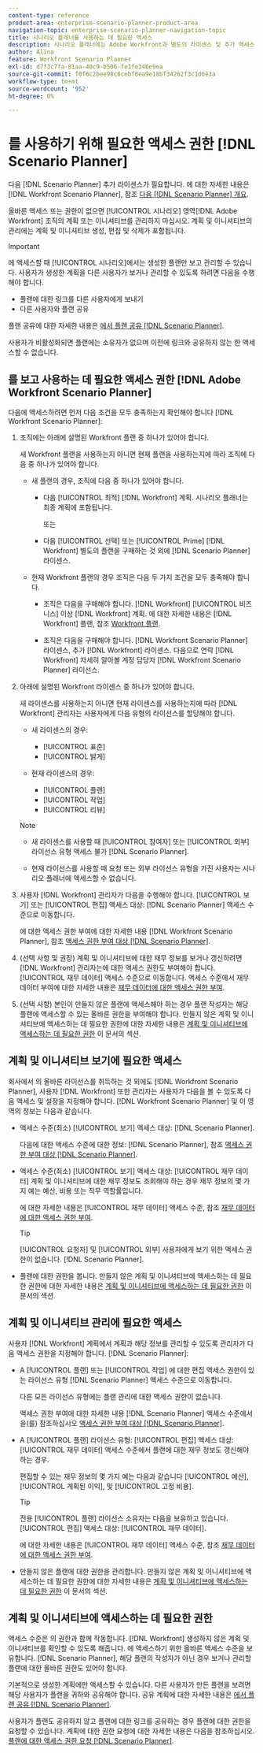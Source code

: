 ```yaml
---
content-type: reference
product-area: enterprise-scenario-planner-product-area
navigation-topic: enterprise-scenario-planner-navigation-topic
title: 시나리오 플래너를 사용하는 데 필요한 액세스
description: 시나리오 플래너에는 Adobe Workfront과 별도의 라이센스 및 추가 액세스 권한이 필요합니다.
author: Alina
feature: Workfront Scenario Planner
exl-id: d7f3c7fa-81aa-40c9-b506-fe1fe346e9ea
source-git-commit: f0f6c2bee98c6cebf8ea9e18bf34262f3c1d6e3a
workflow-type: tm+mt
source-wordcount: '952'
ht-degree: 0%

---
```


# 를 사용하기 위해 필요한 액세스 권한 [!DNL Scenario Planner]

다음 [!DNL Scenario Planner] 추가 라이센스가 필요합니다. 에 대한 자세한 내용은 [!DNL Workfront Scenario Planner], 참조 [다음 [!DNL Scenario Planner] 개요](../scenario-planner/scenario-planner-overview.md).

<!--
might need to add information about the permissions to plans/ initiatives if those will be coming later?
-->

올바른 액세스 또는 권한이 없으면 [!UICONTROL 시나리오] 영역[!DNL  Adobe Workfront] 조직의 계획 또는 이니셔티브를 관리하지 마십시오. 계획 및 이니셔티브의 관리에는 계획 및 이니셔티브 생성, 편집 및 삭제가 포함됩니다.

>[!IMPORTANT]
>
>에 액세스할 때 [!UICONTROL 시나리오]에서는 생성한 플랜만 보고 관리할 수 있습니다. 사용자가 생성한 계획을 다른 사용자가 보거나 관리할 수 있도록 하려면 다음을 수행해야 합니다.
>
>* 플랜에 대한 링크를 다른 사용자에게 보내기
>* 다른 사용자와 플랜 공유
>
>  플랜 공유에 대한 자세한 내용은 [에서 플랜 공유 [!DNL Scenario Planner]](../scenario-planner/share-a-plan.md).
>
>사용자가 비활성화되면 플랜에는 소유자가 없으며 이전에 링크와 공유하지 않는 한 액세스할 수 없습니다.

## 를 보고 사용하는 데 필요한 액세스 권한 [!DNL Adobe Workfront Scenario Planner]

다음에 액세스하려면 먼저 다음 조건을 모두 충족하는지 확인해야 합니다 [!DNL Workfront Scenario Planner]:

1. 조직에는 아래에 설명된 Workfront 플랜 중 하나가 있어야 합니다.

   새 Workfront 플랜을 사용하는지 아니면 현재 플랜을 사용하는지에 따라 조직에 다음 중 하나가 있어야 합니다.

   * 새 플랜의 경우, 조직에 다음 중 하나가 있어야 합니다.

      * 다음 [!UICONTROL 최적] [!DNL Workfront] 계획. 시나리오 플래너는 최종 계획에 포함됩니다.

        또는

      * 다음 [!UICONTROL 선택] 또는 [!UICONTROL Prime] [!DNL Workfront] 별도의 플랜을 구매하는 것 외에 [!DNL Scenario Planner] 라이센스.

   * 현재 Workfront 플랜의 경우 조직은 다음 두 가지 조건을 모두 충족해야 합니다.

      * 조직은 다음을 구매해야 합니다. [!DNL Workfront] [!UICONTROL 비즈니스] 이상 [!DNL Workfront] 계획. 에 대한 자세한 내용은 [!DNL Workfront] 플랜, 참조 [Workfront 플랜](https://workfront.com/plans).

      * 조직은 다음을 구매해야 합니다. [!DNL Workfront Scenario Planner] 라이센스, 추가 [!DNL Workfront] 라이센스. 다음으로 연락 [!DNL Workfront] 자세히 알아볼 계정 담당자 [!DNL Workfront Scenario Planner] 라이선스.

1. 아래에 설명된 Workfront 라이센스 중 하나가 있어야 합니다.

   새 라이센스를 사용하는지 아니면 현재 라이센스를 사용하는지에 따라 [!DNL Workfront] 관리자는 사용자에게 다음 유형의 라이선스를 할당해야 합니다.

   * 새 라이센스의 경우:
      * [!UICONTROL 표준]
      * [!UICONTROL 밝게]

   * 현재 라이센스의 경우:

      * [!UICONTROL 플랜]
      * [!UICONTROL 작업]
      * [!UICONTROL 리뷰]

   >[!NOTE]
   > 
   >* 새 라이센스를 사용할 때 [!UICONTROL 참여자] 또는 [!UICONTROL 외부] 라이선스 유형 액세스 불가 [!DNL Scenario Planner].
   >
   >* 현재 라이선스를 사용할 때 요청 또는 외부 라이선스 유형을 가진 사용자는 시나리오 플래너에 액세스할 수 없습니다.

1. 사용자 [!DNL Workfront] 관리자가 다음을 수행해야 합니다. [!UICONTROL 보기] 또는 [!UICONTROL 편집] 액세스 대상: [!DNL Scenario Planner] 액세스 수준으로 이동합니다.

   에 대한 액세스 권한 부여에 대한 자세한 내용 [!DNL Workfront Scenario Planner], 참조 [액세스 권한 부여 대상 [!DNL Scenario Planner]](../administration-and-setup/add-users/configure-and-grant-access/grant-access-sp.md).

1. (선택 사항 및 권장) 계획 및 이니셔티브에 대한 재무 정보를 보거나 갱신하려면 [!DNL Workfront] 관리자는에 대한 액세스 권한도 부여해야 합니다. [!UICONTROL 재무 데이터] 액세스 수준으로 이동합니다. 액세스 수준에서 재무 데이터 부여에 대한 자세한 내용은 [재무 데이터에 대한 액세스 권한 부여](../administration-and-setup/add-users/configure-and-grant-access/grant-access-financial.md).

1. (선택 사항) 본인이 만들지 않은 플랜에 액세스해야 하는 경우 플랜 작성자는 해당 플랜에 액세스할 수 있는 올바른 권한을 부여해야 합니다. 만들지 않은 계획 및 이니셔티브에 액세스하는 데 필요한 권한에 대한 자세한 내용은 [계획 및 이니셔티브에 액세스하는 데 필요한 권한](#permissions-needed-to-access-plans-and-initiatives) 이 문서의 섹션.

<!--this used to be true but not anymore:
  <li data-mc-conditions="QuicksilverOrClassic.Draft mode"> <p>(NOTE: this is no longer needed) </p> <p>Your Workfront administrator must assign you a layout template that includes the Scenarios area in the Main Menu. </p> <p>For information about customizing the Main Menu in a layout template, see <a href="../administration-and-setup/customize-workfront/use-layout-templates/customize-main-menu.md" class="MCXref xref" xrefformat="{para}">Customize the Main Menu using a layout template</a>. </p> <p>For information about assigning users to a Layout Template, see <a href="../administration-and-setup/customize-workfront/use-layout-templates/assign-users-to-layout-template.md" class="MCXref xref" xrefformat="{para}">Assign users to a layout template</a>.</p> </li>
  -->

## 계획 및 이니셔티브 보기에 필요한 액세스

회사에서 의 올바른 라이선스를 취득하는 것 외에도 [!DNL Workfront Scenario Planner], 사용자 [!DNL Workfront] 또한 관리자는 사용자가 다음을 볼 수 있도록 다음 액세스 및 설정을 지정해야 합니다. [!DNL Workfront Scenario Planner] 및 이 영역의 정보는 다음과 같습니다.

* 액세스 수준(최소) [!UICONTROL 보기] 액세스 대상: [!DNL Scenario Planner].

  다음에 대한 액세스 수준에 대한 정보: [!DNL Scenario Planner], 참조 [액세스 권한 부여 대상 [!DNL Scenario Planner]](../administration-and-setup/add-users/configure-and-grant-access/grant-access-sp.md).

* 액세스 수준(최소) [!UICONTROL 보기] 액세스 대상: [!UICONTROL 재무 데이터] 계획 및 이니셔티브에 대한 재무 정보도 조회해야 하는 경우 재무 정보의 몇 가지 예는 예산, 비용 또는 직무 역할률입니다.

  에 대한 자세한 내용은 [!UICONTROL 재무 데이터] 액세스 수준, 참조 [재무 데이터에 대한 액세스 권한 부여](../administration-and-setup/add-users/configure-and-grant-access/grant-access-financial.md).

  >[!TIP]
  >
  >[!UICONTROL 요청자] 및 [!UICONTROL 외부] 사용자에게 보기 위한 액세스 권한이 없습니다. [!DNL Scenario Planner].

* 플랜에 대한 권한을 봅니다. 만들지 않은 계획 및 이니셔티브에 액세스하는 데 필요한 권한에 대한 자세한 내용은 [계획 및 이니셔티브에 액세스하는 데 필요한 권한](#permissions-needed-to-access-plans-and-initiatives) 이 문서의 섹션.

## 계획 및 이니셔티브 관리에 필요한 액세스

사용자 [!DNL Workfront] 계획에서 계획과 해당 정보를 관리할 수 있도록 관리자가 다음 액세스 권한을 지정해야 합니다. [!DNL Scenario Planner]:

* A [!UICONTROL 플랜] 또는 [!UICONTROL 작업] 에 대한 편집 액세스 권한이 있는 라이선스 유형 [!DNL Scenario Planner] 액세스 수준으로 이동합니다.

  다른 모든 라이선스 유형에는 플랜 관리에 대한 액세스 권한이 없습니다.

  액세스 권한 부여에 대한 자세한 내용 [!DNL Scenario Planner] 액세스 수준에서 을(를) 참조하십시오 [액세스 권한 부여 대상 [!DNL Scenario Planner]](../administration-and-setup/add-users/configure-and-grant-access/grant-access-sp.md).

* A [!UICONTROL 플랜] 라이선스 유형: [!UICONTROL 편집] 액세스 대상: [!UICONTROL 재무 데이터] 액세스 수준에서 플랜에 대한 재무 정보도 갱신해야 하는 경우.

  편집할 수 있는 재무 정보의 몇 가지 예는 다음과 같습니다 [!UICONTROL 예산], [!UICONTROL 계획된 이익], 및 [!UICONTROL 고정 비용].

  >[!TIP]
  >
  >전용 [!UICONTROL 플랜] 라이선스 소유자는 다음을 보유하고 있습니다. [!UICONTROL 편집] 액세스 대상: [!UICONTROL 재무 데이터].

  에 대한 자세한 내용은 [!UICONTROL 재무 데이터] 액세스 수준, 참조 [재무 데이터에 대한 액세스 권한 부여](../administration-and-setup/add-users/configure-and-grant-access/grant-access-financial.md).

* 만들지 않은 플랜에 대한 권한을 관리합니다. 만들지 않은 계획 및 이니셔티브에 액세스하는 데 필요한 권한에 대한 자세한 내용은 [계획 및 이니셔티브에 액세스하는 데 필요한 권한](#permissions-needed-to-access-plans-and-initiatives) 이 문서의 섹션.

## 계획 및 이니셔티브에 액세스하는 데 필요한 권한

액세스 수준은 의 권한과 함께 작동합니다. [!DNL Workfront] 생성하지 않은 계획 및 이니셔티브를 확인할 수 있도록 해줍니다. 에 액세스하기 위한 올바른 액세스 수준을 보유합니다. [!DNL Scenario Planner], 해당 플랜의 작성자가 아닌 경우 보거나 관리할 플랜에 대한 올바른 권한도 있어야 합니다.

기본적으로 생성한 계획에만 액세스할 수 있습니다. 다른 사용자가 만든 플랜을 보려면 해당 사용자가 플랜을 귀하와 공유해야 합니다. 공유 계획에 대한 자세한 내용은 [에서 플랜 공유 [!DNL Scenario Planner]](../scenario-planner/share-a-plan.md).

사용자가 플랜도 공유하지 않고 플랜에 대한 링크를 공유하는 경우 플랜에 대한 권한을 요청할 수 있습니다. 계획에 대한 권한 요청에 대한 자세한 내용은 다음을 참조하십시오. [플랜에 대한 액세스 권한 요청 [!DNL Scenario Planner]](../scenario-planner/request-access-to-plan.md).

